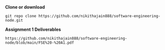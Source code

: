 **Clone or download**
```
git repo clone https://github.com/nikithajain888/software-engineering-node.git
```

**Assignment 1 Deliverables**
```
https://github.com/nikithajain888/software-engineering-node/blob/main/FSE%20-%20A1.pdf
```
